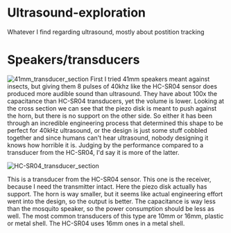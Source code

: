 # Ultrasound-exploration
Whatever I find regarding ultrasound, mostly about postition tracking

# Speakers/transducers
![41mm_transducer_section](https://user-images.githubusercontent.com/40174559/135248272-098e5d96-e3ba-4b72-a1cb-af3f880173c7.jpg)
First I tried 41mm speakers meant against insects, but giving them 8 pulses of 40khz like the HC-SR04 sensor does produced more audible sound than ultrasound. They have about 100x the capacitance than HC-SR04 transducers, yet the volume is lower. Looking at the cross section we can see that the piezo disk is meant to push against the horn, but there is no support on the other side. So either it has been through an incredible engineering process that determined this shape to be perfect for 40kHz ultrasound, or the design is just some stuff cobbled together and since humans can't hear ultrasound, nobody designing it knows how horrible it is. Judging by the performance compared to a transducer from the HC-SR04, I'd say it is more of the latter.

![HC-SR04_transducer_section](https://user-images.githubusercontent.com/40174559/135249409-8094cd9b-6b4e-4c3b-ae85-22594ccb18c8.jpg)

This is a transducer from the HC-SR04 sensor. This one is the receiver, because I need the transmitter intact. Here the piezo disk actually has support. The horn is way smaller, but it seems like actual engineering effort went into the design, so the output is better. The capacitance is way less than the mosquito speaker, so the power consumption should be less as well. The most common transducers of this type are 10mm or 16mm, plastic or metal shell. The HC-SR04 uses 16mm ones in a metal shell.
